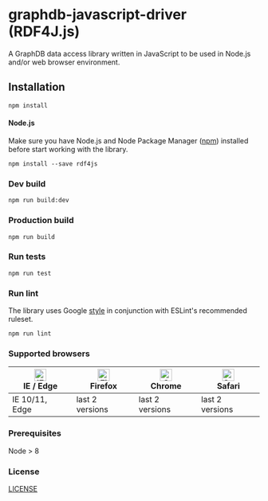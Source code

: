 # graphdb-javascript-driver (RDF4J.js)

A GraphDB data access library written in JavaScript to be used in Node.js and/or 
web browser environment.  

## Installation
```
npm install
```
#### Node.js
Make sure you have Node.js and Node Package Manager ([npm](https://npmjs.org/)) installed before start 
working with the library.
```
npm install --save rdf4js
```
 
### Dev build

```
npm run build:dev
```

### Production build

```
npm run build
```

### Run tests

```
npm run test
```

### Run lint
The library uses Google [style](https://google.github.io/styleguide/jsguide.html) in conjunction with ESLint's recommended ruleset.
```
npm run lint
```

### Supported browsers

| [<img src="https://raw.githubusercontent.com/alrra/browser-logos/master/src/edge/edge_48x48.png" alt="IE / Edge" width="24px" height="24px" />](http://godban.github.io/browsers-support-badges/) <br/>IE / Edge | [<img src="https://raw.githubusercontent.com/alrra/browser-logos/master/src/firefox/firefox_48x48.png" alt="Firefox" width="24px" height="24px" />](http://godban.github.io/browsers-support-badges/)<br/>Firefox | [<img src="https://raw.githubusercontent.com/alrra/browser-logos/master/src/chrome/chrome_48x48.png" alt="Chrome" width="24px" height="24px" />](http://godban.github.io/browsers-support-badges/)<br/>Chrome | [<img src="https://raw.githubusercontent.com/alrra/browser-logos/master/src/safari/safari_48x48.png" alt="Safari" width="24px" height="24px" />](http://godban.github.io/browsers-support-badges/)<br/>Safari | 
| -------------- | --------------- | --------------- | --------------- |
| IE 10/11, Edge | last 2 versions | last 2 versions | last 2 versions |

### Prerequisites
Node > 8

### License
[LICENSE](LICENSE)
